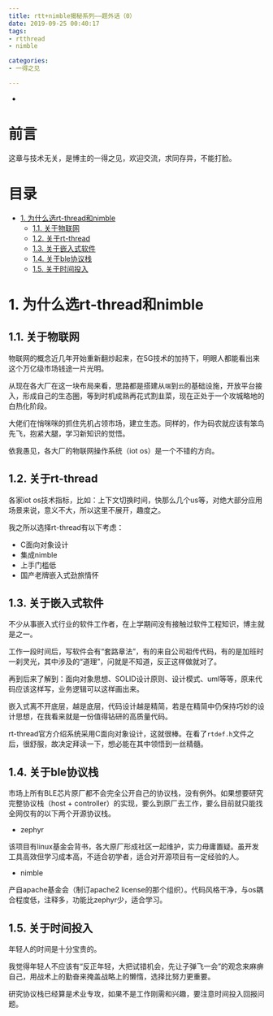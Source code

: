 ```yaml
---
title: rtt+nimble揭秘系列——题外话（0）
date: 2019-09-25 00:40:17
tags:
- rtthread
- nimble

categories:
- 一得之见

---
```


-
<!-- more --> 

前言
===

这章与技术无关，是博主的一得之见，欢迎交流，求同存异，不能打脸。

目录
===

<!-- TOC -->

- [1. 为什么选rt-thread和nimble](#1-为什么选rt-thread和nimble)
    - [1.1. 关于物联网](#11-关于物联网)
    - [1.2. 关于rt-thread](#12-关于rt-thread)
    - [1.3. 关于嵌入式软件](#13-关于嵌入式软件)
    - [1.4. 关于ble协议栈](#14-关于ble协议栈)
    - [1.5. 关于时间投入](#15-关于时间投入)

<!-- /TOC -->

# 1. 为什么选rt-thread和nimble
 

## 1.1. 关于物联网

物联网的概念近几年开始重新翻炒起来，在5G技术的加持下，明眼人都能看出来这个万亿级市场钱途一片光明。

从现在各大厂在这一块布局来看，思路都是搭建从`端`到`云`的基础设施，开放平台接入，形成自己的生态圈，等到时机成熟再花式割韭菜，现在正处于一个攻城略地的白热化阶段。

大佬们在悄咪咪的抓住先机占领市场，建立生态。同样的，作为码农就应该有笨鸟先飞，抱紧大腿，学习新知识的觉悟。

依我愚见，各大厂的物联网操作系统（iot os）是一个不错的方向。

## 1.2. 关于rt-thread

各家iot os技术指标，比如：上下文切换时间，快那么几个us等，对绝大部分应用场景来说，意义不大，所以这里不展开，趣度之。

我之所以选择rt-thread有以下考虑：
- C面向对象设计
- 集成nimble
- 上手门槛低
- 国产老牌嵌入式劲旅情怀

## 1.3. 关于嵌入式软件

不少从事嵌入式行业的软件工作者，在上学期间没有接触过软件工程知识，博主就是之一。

工作一段时间后，写软件会有“套路章法”，有的来自公司祖传代码，有的是加班时一刹灵光，其中涉及的“道理”，问就是不知道，反正这样做就对了。

再到后来了解到：面向对象思想、SOLID设计原则、设计模式、uml等等，原来代码应该这样写，业务逻辑可以这样画出来。

嵌入式离不开底层，越是底层，代码设计越是精简，若是在精简中仍保持巧妙的设计思想，在我看来就是一份值得钻研的高质量代码。

rt-thread官方介绍系统采用C面向对象设计，这就很棒。在看了`rtdef.h`文件之后，很舒服，故决定拜读一下，想必能在其中领悟到一丝精髓。

## 1.4. 关于ble协议栈

市场上所有BLE芯片原厂都不会完全公开自己的协议栈，没有例外。如果想要研究完整协议栈（host + controller）的实现，要么到原厂去工作，要么目前就只能找全网仅有的以下两个开源协议栈。

- zephyr

该项目有linux基金会背书，各大原厂形成社区一起维护，实力毋庸置疑。虽开发工具高效但学习成本高，不适合初学者，适合对开源项目有一定经验的人。

- nimble

产自apache基金会（制订apache2 license的那个组织）。代码风格干净，与os耦合程度低，注释多，功能比zephyr少，适合学习。

## 1.5. 关于时间投入

年轻人的时间是十分宝贵的。

我觉得年轻人不应该有“反正年轻，大把试错机会，先让子弹飞一会”的观念来麻痹自己，用战术上的勤奋来掩盖战略上的懒惰，选择比努力更重要。

研究协议栈已经算是术业专攻，如果不是工作刚需和兴趣，要注意时间投入回报问题。



